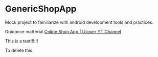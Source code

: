 # GenericShopApp
Mock project to familiarize with android development tools and practices.

Guidance matterial [Online Shop App | Uilover YT Channel](https://youtu.be/fsek9q-xf9o?si=0TzfuDSScJ5D8i00)

This is a test!!!!!!

To delete this.